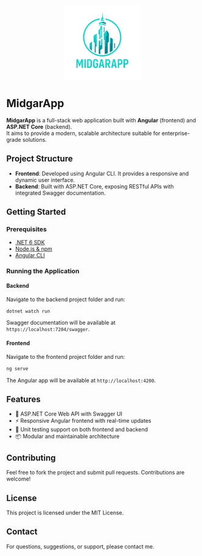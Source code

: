 <p align="center">
  <img src="https://github.com/vini-sousa/WebApi/blob/master/images/logo.png" alt="MidgarApp Logo" width="200"/>
</p>

# MidgarApp

**MidgarApp** is a full-stack web application built with **Angular** (frontend) and **ASP.NET Core** (backend).  
It aims to provide a modern, scalable architecture suitable for enterprise-grade solutions.

## Project Structure

- **Frontend**: Developed using Angular CLI. It provides a responsive and dynamic user interface.
- **Backend**: Built with ASP.NET Core, exposing RESTful APIs with integrated Swagger documentation.

## Getting Started

### Prerequisites

- [.NET 6 SDK](https://dotnet.microsoft.com/en-us/download)
- [Node.js & npm](https://nodejs.org/)
- [Angular CLI](https://angular.io/cli)

### Running the Application

#### Backend

Navigate to the backend project folder and run:

```bash
dotnet watch run
```

Swagger documentation will be available at `https://localhost:7204/swagger`.

#### Frontend

Navigate to the frontend project folder and run:

```bash
ng serve
```

The Angular app will be available at `http://localhost:4200`.

## Features

- 🔧 ASP.NET Core Web API with Swagger UI
- ⚡ Responsive Angular frontend with real-time updates
- 🧪 Unit testing support on both frontend and backend
- 📦 Modular and maintainable architecture

## Contributing

Feel free to fork the project and submit pull requests. Contributions are welcome!

## License

This project is licensed under the MIT License.

## Contact

For questions, suggestions, or support, please contact me.
